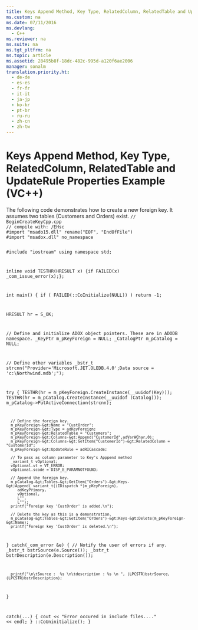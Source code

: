 ```yaml
---
title: Keys Append Method, Key Type, RelatedColumn, RelatedTable and UpdateRule Properties Example (VC++)
ms.custom: na
ms.date: 07/11/2016
ms.devlang: 
  - C++
ms.reviewer: na
ms.suite: na
ms.tgt_pltfrm: na
ms.topic: article
ms.assetid: 28495b8f-18dc-482c-995d-a120f6ae2006
manager: sonalm
translation.priority.ht: 
  - de-de
  - es-es
  - fr-fr
  - it-it
  - ja-jp
  - ko-kr
  - pt-br
  - ru-ru
  - zh-cn
  - zh-tw
---
```

# Keys Append Method, Key Type, RelatedColumn, RelatedTable and UpdateRule Properties Example (VC++)
<?xml version="1.0" encoding="utf-8"?>
<developerReferenceWithoutSyntaxDocument xmlns="http://ddue.schemas.microsoft.com/authoring/2003/5" xmlns:xlink="http://www.w3.org/1999/xlink" xmlns:xsi="http://www.w3.org/2001/XMLSchema-instance" xsi:schemaLocation="http://ddue.schemas.microsoft.com/authoring/2003/5 http://dduestorage.blob.core.windows.net/ddueschema/developer.xsd">
  <introduction>
    <para>The following code demonstrates how to create a new foreign key. It assumes two tables (Customers and Orders) exist.</para>
    <code>// BeginCreateKeyCpp.cpp
// compile with: /EHsc
#import "msado15.dll" rename("EOF", "EndOfFile")
#import "msadox.dll" no_namespace

#include "iostream"
using namespace std;

inline void TESTHR(HRESULT x) {if FAILED(x) _com_issue_error(x);};

int main() {
   if ( FAILED(::CoInitialize(NULL)) ) 
      return -1;

   HRESULT hr = S_OK;

   // Define and initialize ADOX object pointers.  These are in ADODB namespace.
   _KeyPtr m_pKeyForeign = NULL; 
   _CatalogPtr m_pCatalog = NULL;

   // Define other variables
   _bstr_t strcnn("Provider='Microsoft.JET.OLEDB.4.0';Data source = 'c:\\Northwind.mdb';");

   try {
      TESTHR(hr = m_pKeyForeign.CreateInstance(__uuidof(Key)));
      TESTHR(hr = m_pCatalog.CreateInstance(__uuidof (Catalog)));
      m_pCatalog-&gt;PutActiveConnection(strcnn);

      // Define the foreign key.
      m_pKeyForeign-&gt;Name = "CustOrder";
      m_pKeyForeign-&gt;Type = adKeyForeign;
      m_pKeyForeign-&gt;RelatedTable = "Customers";
      m_pKeyForeign-&gt;Columns-&gt;Append("CustomerId",adVarWChar,0);
      m_pKeyForeign-&gt;Columns-&gt;GetItem("CustomerId")-&gt;RelatedColumn = "CustomerId";
      m_pKeyForeign-&gt;UpdateRule = adRICascade;

      // To pass as column parameter to Key's Apppend method
      _variant_t vOptional;
      vOptional.vt = VT_ERROR;
      vOptional.scode = DISP_E_PARAMNOTFOUND;

      // Append the foreign key.
      m_pCatalog-&gt;Tables-&gt;GetItem("Orders")-&gt;Keys-&gt;Append(_variant_t((IDispatch *)m_pKeyForeign),
         adKeyPrimary,
         vOptional,
         L"",
         L"");
      printf("Foreign key 'CustOrder' is added.\n");

      // Delete the key as this is a demonstration.
      m_pCatalog-&gt;Tables-&gt;GetItem("Orders")-&gt;Keys-&gt;Delete(m_pKeyForeign-&gt;Name);
      printf("Foreign key 'CustOrder' is deleted.\n");
   }
   catch(_com_error &amp;e) {
      // Notify the user of errors if any.
      _bstr_t bstrSource(e.Source());
      _bstr_t bstrDescription(e.Description());

      printf("\n\tSource :  %s \n\tdescription : %s \n ", (LPCSTR)bstrSource, (LPCSTR)bstrDescription);
   }

   catch(...) {
      cout &lt;&lt; "Error occured in include files...." &lt;&lt; endl;
   }
   ::CoUninitialize();
}</code>
  </introduction>
  <relatedTopics />
</developerReferenceWithoutSyntaxDocument>